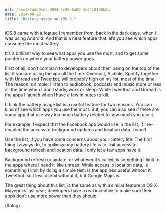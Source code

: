 ```yaml
---
url: /post/fadb9cec-4894-4c98-8a89-4c6418198b9a
date: 2014-09-23
title: "Battery usage on iOS 8."
---
```


iOS 8 came with a feature I remember from, back in the dark days, when I was using Android. And that is a neat feature that let&#8217;s you see which apps consume the most battery.



It&#8217;s a brilliant way to see what apps you use the most, and to get some pointers on where your battery power goes.



First of all, don&#8217;t complain to developers about them being on the top of the list if you are using the app all the time. Overcast, Audible, Spotify together with Unread and Tweetbot, will probably high on my list, most of the time. The reason is simple: I listen to audiobook, podcasts and music more or less all the time when I don&#8217;t study, work or sleep. While Tweetbot and Unread is the apps I launch when I have a few minutes to kill.



I think the battery usage list is a useful feature for two reasons. You can kind of see which apps you use the most. But, you can also see if there are some app that use way too much battery related to how much you use it.



For example. I expect that the Facebook app would rise in the list, if I re-enabled the access to background updates and location data. I won&#8217;t.



Use the list, if you have some concerns about your battery life. The first thing I always do, to opitimize my battery life is to limit access to background refresh and location data. I only let a few apps have it.



Background refresh or update, or whatever it&#8217;s called, is something I limit to the apps where I need it; like unread. While access to location data, is something I limit by doing a simple test: is the app less useful without it. Tweetbot isn&#8217;t less useful without it, but Google Maps is.



The great thing about this list, is the same as with a similar feature in OS X Mavericks last year; developers have a real incentive to make sure their apps don&#8217;t use more power than they should.



(#blog)